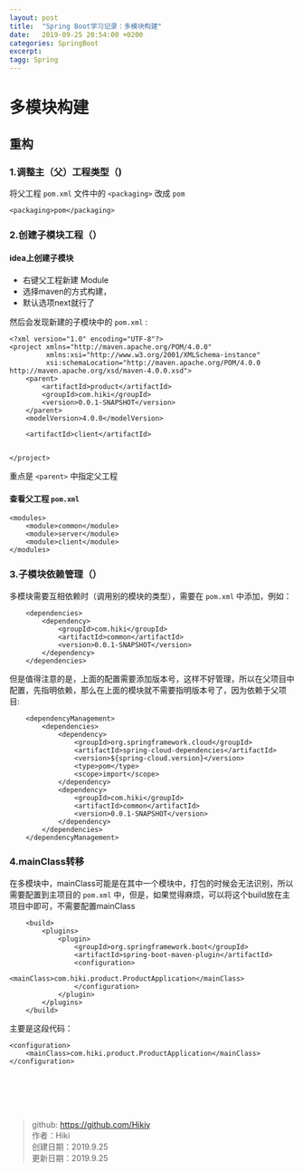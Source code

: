 ```yaml
---
layout: post
title:  "Spring Boot学习记录：多模块构建"
date:   2019-09-25 20:54:00 +0200
categories: SpringBoot
excerpt: 
tagg: Spring
---
```


# 多模块构建

## 重构

### 1.调整主（父）工程类型（<packaging>)

将父工程 `pom.xml` 文件中的 `<packaging>` 改成 `pom`

```
<packaging>pom</packaging>
```

### 2.创建子模块工程（<module>）

#### idea上创建子模块

- 右键父工程新建 Module
- 选择maven的方式构建，
- 默认选项next就行了

然后会发现新建的子模块中的 `pom.xml` :

```
<?xml version="1.0" encoding="UTF-8"?>
<project xmlns="http://maven.apache.org/POM/4.0.0"
         xmlns:xsi="http://www.w3.org/2001/XMLSchema-instance"
         xsi:schemaLocation="http://maven.apache.org/POM/4.0.0 http://maven.apache.org/xsd/maven-4.0.0.xsd">
    <parent>
        <artifactId>product</artifactId>
        <groupId>com.hiki</groupId>
        <version>0.0.1-SNAPSHOT</version>
    </parent>
    <modelVersion>4.0.0</modelVersion>

    <artifactId>client</artifactId>


</project>
```

重点是 `<parent>` 中指定父工程

#### 查看父工程 `pom.xml` 

```
<modules>
    <module>common</module>
    <module>server</module>
    <module>client</module>
</modules>
```

### 3.子模块依赖管理（<dependencyManagement>）

多模块需要互相依赖时（调用别的模块的类型），需要在 `pom.xml` 中添加，例如：

```
    <dependencies>
        <dependency>
            <groupId>com.hiki</groupId>
            <artifactId>common</artifactId>
            <version>0.0.1-SNAPSHOT</version>
        </dependency>
    </dependencies>
```

但是值得注意的是，上面的配置需要添加版本号，这样不好管理，所以在父项目中配置，先指明依赖，那么在上面的模块就不需要指明版本号了，因为依赖于父项目:

```
    <dependencyManagement>
        <dependencies>
            <dependency>
                <groupId>org.springframework.cloud</groupId>
                <artifactId>spring-cloud-dependencies</artifactId>
                <version>${spring-cloud.version}</version>
                <type>pom</type>
                <scope>import</scope>
            </dependency>
            <dependency>
                <groupId>com.hiki</groupId>
                <artifactId>common</artifactId>
                <version>0.0.1-SNAPSHOT</version>
            </dependency>
        </dependencies>
    </dependencyManagement>
```

### 4.mainClass转移

在多模块中，mainClass可能是在其中一个模块中，打包的时候会无法识别，所以需要配置到主项目的 `pom.xml` 中，但是，如果觉得麻烦，可以将这个build放在主项目中即可，不需要配置mainClass

```
    <build>
        <plugins>
            <plugin>
                <groupId>org.springframework.boot</groupId>
                <artifactId>spring-boot-maven-plugin</artifactId>
                <configuration>
                    <mainClass>com.hiki.product.ProductApplication</mainClass>
                </configuration>
            </plugin>
        </plugins>
    </build>
```

主要是这段代码：

```
<configuration>
    <mainClass>com.hiki.product.ProductApplication</mainClass>
</configuration>
```

<br /><br /><br /><br />
> github: https://github.com/Hikiy  
> 作者：Hiki  
> 创建日期：2019.9.25  
> 更新日期：2019.9.25
